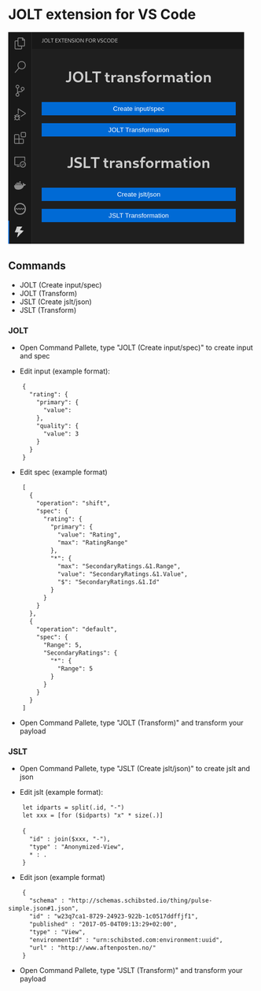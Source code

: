 # JOLT extension for VS Code

![JOLT extension for VS Code ](https://raw.githubusercontent.com/br93/jolt-extension-vs-code/main/documentation/example.png)

## Commands

- JOLT (Create input/spec)
- JOLT (Transform)
- JSLT (Create jslt/json)
- JSLT (Transform)

### JOLT

- Open Command Pallete, type "JOLT (Create input/spec)" to create input and spec

- Edit input (example format):
```
    {
      "rating": {
        "primary": {
          "value": 
        },
        "quality": {
          "value": 3
        }
      }
    }
```
- Edit spec (example format)
```
    [
      {
        "operation": "shift",
        "spec": {
          "rating": {
            "primary": {
              "value": "Rating",
              "max": "RatingRange"
            },
            "*": {
              "max": "SecondaryRatings.&1.Range",
              "value": "SecondaryRatings.&1.Value",
              "$": "SecondaryRatings.&1.Id"
            }
          }
        }
      },
      {
        "operation": "default",
        "spec": {
          "Range": 5,
          "SecondaryRatings": {
            "*": {
              "Range": 5
            }
          }
        }
      }
    ]
```
- Open Command Pallete, type "JOLT (Transform)" and transform your payload

### JSLT

- Open Command Pallete, type "JSLT (Create jslt/json)" to create jslt and json

- Edit jslt (example format):
```
    let idparts = split(.id, "-")
    let xxx = [for ($idparts) "x" * size(.)]

    {
      "id" : join($xxx, "-"),
      "type" : "Anonymized-View",
      * : .
    }

```
- Edit json (example format)
```
    {
      "schema" : "http://schemas.schibsted.io/thing/pulse-simple.json#1.json",
      "id" : "w23q7ca1-8729-24923-922b-1c0517ddffjf1",
      "published" : "2017-05-04T09:13:29+02:00",
      "type" : "View",
      "environmentId" : "urn:schibsted.com:environment:uuid",
      "url" : "http://www.aftenposten.no/"
    }
```
- Open Command Pallete, type "JSLT (Transform)" and transform your payload